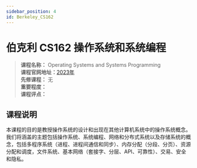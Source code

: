 ```yaml
---
sidebar_position: 4
id: Berkeley_CS162
---
```


# 伯克利 CS162 操作系统和系统编程


>**课程名称：** Operating Systems and Systems Programming   
**课程官网地址：**[2023年](https://cs162.org/)   
**先修课程：** 无  
**重要程度：**     
**课程评点：** 

## 课程说明
本课程的目的是教授操作系统的设计和出现在其他计算机系统中的操作系统概念。我们将涵盖的主题包括操作系统、系统编程、网络和分布式系统以及存储系统的概念，包括多程序系统（进程、进程间通信和同步）、内存分配（分段、分页）、资源分配和调度，文件系统、基本网络（套接字、分层、API、可靠性）、交易、安全和隐私。





